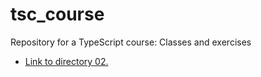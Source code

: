 # tsc_course
Repository for a TypeScript course: Classes and exercises
- [Link to directory 02.](./basics/02/)
